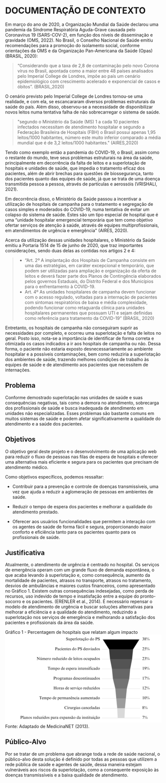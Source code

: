 # DOCUMENTAÇÃO DE CONTEXTO 

Em março do ano de 2020, a Organização Mundial da Saúde declarou uma pandemia da Síndrome Respiratória Aguda-Grave causada pelo Coronavírus 19 (SARS-COV-2), em função dos níveis de disseminação e gravidade (OMS, 2022). No Brasil, o Conselho Nacional de Saúde emitiu recomendações para a promoção do isolamento social, conforme orientações da OMS e da Organização Pan-Americana da Saúde (Opas) (BRASIL, 2020):

>“Considerando que a taxa de 2,8 de contaminação pelo novo Corona vírus no Brasil, apontada como a maior entre 48 países analisados pelo Imperial College de Londres, impõe ao país um cenário epidemiológico com crescimento acelerado e exponencial de casos e óbitos”. (BRASIL,2020) 

O cenário previsto pelo Imperial College de Londres tornou-se uma realidade, e com ela, se escancararam diversos problemas estruturais da saúde do país. Além disso, observou-se a necessidade de disponibilizar novos leitos numa tentativa falha de não sobrecarregar o sistema de saúde. 

>"segundo o Ministério da Saúde (MS) 1 a cada 10 pacientes infectados necessitam de atendimento hospitalar e segundo a Federação Brasileira de Hospitais (FBH) o Brasil possui apenas 1,95 leitos/1000 habitantes, número este muito inferior comparado a média mundial que é de 3,2 leitos/1000 habitantes." (AIRES,2020) 

 Tendo como exemplo então a pandemia do COVID-19, o Brasil, assim como o restante do mundo, teve seus problemas estruturais na área da saúde, principalmente em decorrência da falta de leitos e a superlotação de hospitais e unidades de saúde, que impedia o tratamento eficaz dos pacientes, além de abrir brechas para questões de biossegurança, tanto dos pacientes quanto das equipes de saúde, já que se trata de uma doença transmitida pessoa a pessoa, através de partículas e aerossóis (VRISHALI, 2021). 

Em decorrência disso, o Ministério da Saúde passou a incentivar a utilização de hospitais de campanha para o tratamento e segregação de casos simples e moderados do COVID-19, numa tentativa de evitar um colapso do sistema de saúde. Estes são um tipo especial de hospital que é uma “unidade hospitalar emergencial temporária que tem como objetivo ofertar serviços de atenção à saúde, através de equipes multiprofissionais, em atendimentos de urgência e emergência" (AIRES, 2020).  

Acerca da utilização dessas unidades hospitalares, o Ministério da Saúde emitiu a Portaria 1514 de 15 de junho de 2020, que traz importantes considerações, sendo duas delas as contidas nos artigos 2 e 4:

> - “Art. 2º A implantação dos Hospitais de Campanha consiste em uma das estratégias, em caráter excepcional e temporário, que podem ser utilizadas para ampliação e organização da oferta de leitos e deverá fazer parte dos Planos de Contingência elaborados pelos governos Estaduais, do Distrito Federal e dos Municípios para o enfrentamento à COVID-19. 
> - Art. 4º As unidades hospitalares de campanha devem funcionar com o acesso regulado, voltadas para a internação de pacientes com sintomas respiratórios de baixa e média complexidade, podendo funcionar como retaguarda clínica para unidades hospitalares permanentes que possuam UTI e sejam definidas como referência para tratamento da COVID-19” (BRASIL, 2020) 

Entretanto, os hospitais de campanha não conseguiram suprir as necessidades por completo, e ocorreu uma superlotação e falta de leitos no geral. Posto isso, nota-se a importância de identificar de forma correta e otimizada os casos indicados a ir aos hospitais de campanha ou não. Dessa forma, o paciente não estaria exposto desnecessariamente ao ambiente hospitalar e a possíveis contaminações, bem como reduziria a superlotação dos ambientes de saúde, trazendo melhores condições de trabalho às equipes de saúde e de atendimento aos pacientes que necessitem de internações. 

## Problema
Conforme demostrado superlotação nas unidades de saúde e suas consequências negativas, tais como a demora no atendimento, sobrecarga dos profissionais de saúde e busca inadequada de atendimento em unidades não especializadas. Esses problemas são bastante comuns em muitos sistemas de saúde e podem afetar significativamente a qualidade do atendimento e a saúde dos pacientes. 

## Objetivos

O objetivo geral deste projeto e o desenvolvimento de uma aplicação web para reduzir o fluxo de pessoas nas filas de espera de hospitais e oferecer uma alternativa mais eficiente e segura para os pacientes que precisam de atendimento médico.

Como objetivos específicos, podemos ressaltar:
 
- Contribuir para a prevenção e controle de doenças transmissíveis, uma vez que ajuda a reduzir a aglomeração de pessoas em ambientes de saúde. 

- Reduzir o tempo de espera dos pacientes e melhorar a qualidade do atendimento prestado. 

- Oferecer aos usuários funcionalidades que permitem a interação com os agentes de saúde de forma fácil e segura, proporcionando maior conforto e eficiência tanto para os pacientes quanto para os profissionais de saúde. 

## Justificativa

Atualmente, o atendimento de urgência é centrado no hospital. Os serviços de emergência operam com um grande fluxo de demanda espontânea, o que acaba levando à superlotação e, como consequência, aumento da mortalidade de pacientes, atrasos no transporte, atrasos no tratamento, desvios de ambulâncias e maiores custos financeiros, como apresentado no Gráfico 1. Existem outras consequências indesejadas, como perda de recursos, uso indevido de tempo e insatisfação entre a equipe do pronto-socorro e os pacientes. (ERENLER et al., 2014). É necessário repensar o modelo de atendimento de urgência e buscar soluções alternativas para melhorar a eficiência e a qualidade do atendimento, reduzindo a superlotação nos serviços de emergência e melhorando a satisfação dos pacientes e profissionais da área da saúde. 

Gráfico 1 - Percentagem de hospitais que relatam algum impacto
![Exemplo de UserFlow](img/graficoImpacto.png)
Fonte: Adaptado de MedicinaNET (2013).
## Público-Alvo

Por se tratar de um problema que abrange toda a rede de saúde nacional, o público-alvo
desta solução é definido por todas as pessoas que utilizem a rede pública de saúde e agentes de
saúde, dessa maneira estejam vulneráveis aos riscos da superlotação, como a consequente
exposição às doenças transmissíveis e a baixa qualidade de atendimento.